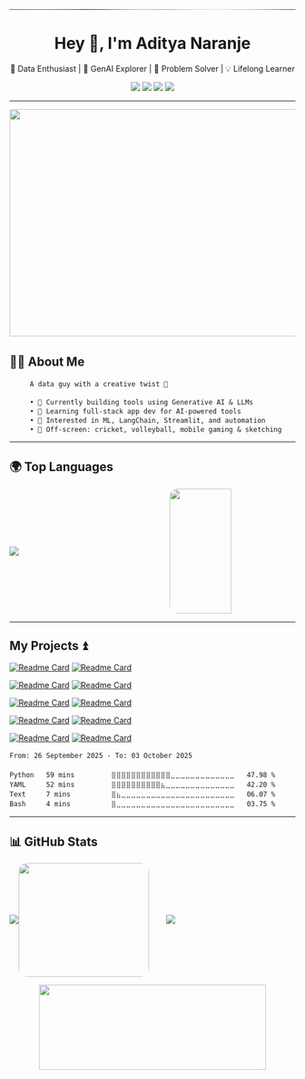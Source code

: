 <!-- Banner -->
<p align="center">
  <img src="https://github.com/adityanaranje/adityanaranje/blob/master/images/gradientline.gif">
</p>

<h1 align="center">Hey 👋, I'm Aditya Naranje</h1>

<p align="center">
  🚀 Data Enthusiast | 🧠 GenAI Explorer | 🎯 Problem Solver | 💡 Lifelong Learner
</p>

<p align="center">
  <a href="https://www.linkedin.com/in/anaranje/"><img src="https://img.shields.io/badge/LinkedIn-Connect-blue?style=for-the-badge&logo=linkedin"></a>
  <a href="https://twitter.com/NaranjeAditya"><img src="https://img.shields.io/badge/Twitter-Follow-red?style=for-the-badge&logo=twitter"></a>
  <a href="https://www.kaggle.com/adityanaranje"><img src="https://img.shields.io/badge/Kaggle-Explore-66ff66?style=for-the-badge&logo=kaggle&logoColor=white"></a>
  <a href="mailto:aditya.naranje7@gmail.com"><img src="https://img.shields.io/badge/Email-Send%20a%20Hi-orange?style=for-the-badge&logo=gmail&logoColor=white"></a>
</p>

---

<p align="center">
  <img src="https://github.com/adityanaranje/adityanaranje/blob/master/datascience_back.jpeg" width="1000" height="400">
</p>

## 👨‍💻 About Me

```
     A data guy with a creative twist 🎨

     • 🔭 Currently building tools using Generative AI & LLMs  
     • 🌱 Learning full-stack app dev for AI-powered tools  
     • 🤖 Interested in ML, LangChain, Streamlit, and automation  
     • 🏏 Off-screen: cricket, volleyball, mobile gaming & sketching
```


---

## 🌍 Top Languages

<div style="display: flex; align-items: center;">

  <img src="https://github-readme-stats.vercel.app/api/top-langs/?username=adityanaranje&layout=compact&theme=radical" width="49%" style="margin-right: 30px;">

  <img src="https://github.com/adityanaranje/adityanaranje/blob/master/img1.gif" width="49%" height="220px" style="margin-left: 30px;border-radius: 15px;">

</div>




--- 

##     My Projects ⏫

[![Readme Card](https://github-readme-stats.vercel.app/api/pin/?username=adityanaranje&repo=CODEVO&theme=midnight-purple)](https://github.com/adityanaranje/CODEVO)
[![Readme Card](https://github-readme-stats.vercel.app/api/pin/?username=adityanaranje&repo=n8n-WhatsApp-Bot&theme=dark)](https://github.com/adityanaranje/n8n-WhatsApp-Bot)

[![Readme Card](https://github-readme-stats.vercel.app/api/pin/?username=adityanaranje&repo=FITNESS-CHATBOT&theme=omni)](https://github.com/adityanaranje/FITNESS-CHATBOT)
[![Readme Card](https://github-readme-stats.vercel.app/api/pin/?username=adityanaranje&repo=SparkLine&theme=blue-green)](https://github.com/adityanaranje/SparkLine)

[![Readme Card](https://github-readme-stats.vercel.app/api/pin/?username=adityanaranje&repo=STORY-GENERATOR&theme=chartreuse-dark)](https://github.com/adityanaranje/STORY-GENERATOR)
[![Readme Card](https://github-readme-stats.vercel.app/api/pin/?username=adityanaranje&repo=COLD_MAIL_GENERATOR&theme=ocean_dark)](https://github.com/adityanaranje/COLD_MAIL_GENERATOR)

[![Readme Card](https://github-readme-stats.vercel.app/api/pin/?username=adityanaranje&repo=SQL-For-India-Crop-Data-Analysis&theme=gotham)](https://github.com/adityanaranje/SQL-For-India-Crop-Data-Analysis)
[![Readme Card](https://github-readme-stats.vercel.app/api/pin/?username=adityanaranje&repo=IPL-WIN-PROBABILITY-PREDICTOR&theme=vision-friendly-dark)](https://github.com/adityanaranje/IPL-WIN-PROBABILITY-PREDICTOR)

[![Readme Card](https://github-readme-stats.vercel.app/api/pin/?username=adityanaranje&repo=MOVIE-RECOMMENDATION&theme=highcontrast)](https://github.com/adityanaranje/MOVIE-RECOMMENDATION)
[![Readme Card](https://github-readme-stats.vercel.app/api/pin/?username=adityanaranje&repo=Onyx-Data-DNA-Challenges&theme=blueberry)](https://github.com/adityanaranje/Onyx-Data-DNA-Challenges)





<!--START_SECTION:waka-->

```txt
From: 26 September 2025 - To: 03 October 2025

Python   59 mins         ⣿⣿⣿⣿⣿⣿⣿⣿⣿⣿⣿⣿⣀⣀⣀⣀⣀⣀⣀⣀⣀⣀⣀⣀⣀   47.98 %
YAML     52 mins         ⣿⣿⣿⣿⣿⣿⣿⣿⣿⣿⣦⣀⣀⣀⣀⣀⣀⣀⣀⣀⣀⣀⣀⣀⣀   42.20 %
Text     7 mins          ⣿⣦⣀⣀⣀⣀⣀⣀⣀⣀⣀⣀⣀⣀⣀⣀⣀⣀⣀⣀⣀⣀⣀⣀⣀   06.07 %
Bash     4 mins          ⣿⣀⣀⣀⣀⣀⣀⣀⣀⣀⣀⣀⣀⣀⣀⣀⣀⣀⣀⣀⣀⣀⣀⣀⣀   03.75 %
```

<!--END_SECTION:waka-->

---

📊 GitHub Stats
---

<div style="display: flex; align-items: center;">

  <a href="https://git.io/streak-stats">
    <img src="https://github-readme-stats.vercel.app/api?username=adityanaranje&show_icons=true&theme=blue-green" width="1000">
  </a>

  <img src="https://github.com/adityanaranje/adityanaranje/blob/master/pikachu3.gif" width="230" height="200" style="border-radius: 15px; margin-right: 30px;align-items: center;">

  <a href="https://git.io/streak-stats">
    <img src="https://github-readme-streak-stats.herokuapp.com/?user=adityanaranje&theme=midnight-purple" width="1000">
  </a>

</div>


<p align="center">
    <img src="https://github.com/adityanaranje/adityanaranje/blob/master/thank.gif" width=400 height=150> 
 </p>
